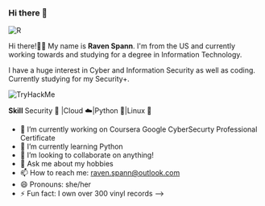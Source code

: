 ### Hi there 👋

![R](https://github.com/nevermore2718/nevermore2718/assets/135075894/6fadada0-132f-4a5b-9e0c-ad7614183d25)

Hi there!👋🏻 My name is **Raven Spann**. I'm from the US and currently working towards and studying for a degree in Information Technology.

I have a huge interest in Cyber and Information Security as well as coding. Currently studying for my Security+.

<img src="https://tryhackme-badges.s3.amazonaws.com/nevermore2718.png" alt="TryHackMe">

**Skill**
Security :closed_lock_with_key: |Cloud :cloud:|Python :snake:|Linux :penguin:

- 🔭 I’m currently working on Coursera Google CyberSecurty Professional Certificate
- 🌱 I’m currently learning Python
- 👯 I’m looking to collaborate on anything!
- 💬 Ask me about my hobbies
- 📫 How to reach me: raven.spann@outlook.com
- 😄 Pronouns: she/her
- ⚡ Fun fact: I own over 300 vinyl records
-->
